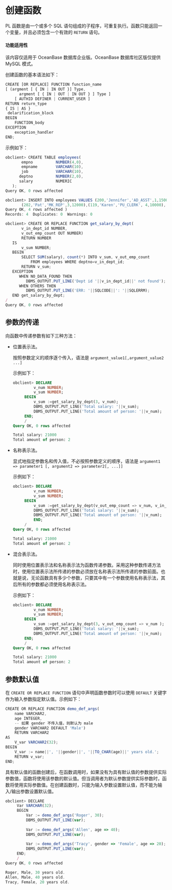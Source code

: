 创建函数 
=========================

PL 函数是由一个或多个 SQL 语句组成的子程序，可重复执行。函数只能返回一个变量，并且必须包含一个有效的 `RETURN` 语句。

  <main id="notice" >
    <h4>功能适用性</h4>
    <p>该内容仅适用于 OceanBase 数据库企业版。OceanBase 数据库社区版仅提供 MySQL 模式。</p>
  </main>

创建函数的基本语法如下：

```javascript
CREATE [OR REPLACE] FUNCTION function_name
[ (argment [ { IN | IN OUT }] Type,
      argment [ { IN | OUT | IN OUT } ] Type ]
    [ AUTHID DEFINER | CURRENT_USER ]
RETURN return_type 
{ IS | AS }
 delarification_block
BEGIN
    FUNCTION_body
EXCEPTION
    exception_handler
END;
```



示例如下：

```javascript
obclient> CREATE TABLE employees(  
       empno          NUMBER(4,0),  
       empname        VARCHAR(10),  
       job            VARCHAR(10),   
      deptno          NUMBER(2,0), 
      salary          NUMERIC  
   );
Query OK, 0 rows affected 

obclient> INSERT INTO employees VALUES (200,'Jennifer','AD_ASST',1,15000),
       (202,'Pat','MK_REP',3,12000),(119,'Karen','PU_CLERK', 4,10000),(201,'Michael','MK_MAN',3,9000);
Query OK, 4 rows affected )
Records: 4  Duplicates: 0  Warnings: 0

obclient> CREATE OR REPLACE FUNCTION get_salary_by_dept(
       v_in_dept_id NUMBER,
       v_out_emp_count OUT NUMBER)
       RETURN NUMBER 
   IS
       v_sum NUMBER;
   BEGIN
       SELECT SUM(salary), count(*) INTO v_sum, v_out_emp_count
           FROM employees WHERE deptno=v_in_dept_id;
       RETURN v_sum;
   EXCEPTION
      WHEN NO_DATA_FOUND THEN 
         DBMS_OUTPUT.PUT_LINE('Dept id '||v_in_dept_id||' not found');
      WHEN OTHERS THEN 
         DBMS_OUTPUT.PUT_LINE('ERR: '||SQLCODE||': '||SQLERRM);
   END get_salary_by_dept;
/
Query OK, 0 rows affected 
```



参数的传递 
--------------------------

向函数中传递参数有如下三种方法：

* 位置表示法。

  按照参数定义的顺序逐个传入，语法是 `argument_value1[,argument_value2 ...] `

  示例如下：

  ```sql
  obclient> DECLARE
           v_num NUMBER;
           v_sum NUMBER;
       BEGIN
           v_sum :=get_salary_by_dept(3, v_num);
           DBMS_OUTPUT.PUT_LINE('Total salary: '||v_sum);
           DBMS_OUTPUT.PUT_LINE('Total amount of person: '||v_num);
       END;
       /
  Query OK, 0 rows affected 
  
  Total salary: 21000
  Total amount of person: 2
  ```

  


* 名称表示法。

  显式地指定参数名和传入值，不必按照参数定义的顺序，语法是 `argument1 => parameter1 [, argument2 => parameter2[, ...]]`

  示例如下：

  ```sql
  obclient> DECLARE
           v_num NUMBER;
           v_sum NUMBER;
       BEGIN
           v_sum :=get_salary_by_dept(v_out_emp_count => v_num, v_in_dept_id => 3 );
           DBMS_OUTPUT.PUT_LINE('Total salary: '||v_sum);
           DBMS_OUTPUT.PUT_LINE('Total amount of person: '||v_num);
           END;
       /
  Query OK, 0 rows affected 
  
  Total salary: 21000
  Total amount of person: 2
  ```

  

* 混合表示法。

  同时使用位置表示法和名称表示法为函数传递参数。采用这种参数传递方法时，使用位置表示法所传递的参数必须放在名称表示法所传递的参数前面。也就是说，无论函数具有多少个参数，只要其中有一个参数使用名称表示法，其后所有的参数都必须使用名称表示法。

  示例如下：

  ```sql
  obclient> DECLARE
           v_num NUMBER;
           v_sum NUMBER;
       BEGIN
           v_sum :=get_salary_by_dept(3, v_out_emp_count => v_num );
           DBMS_OUTPUT.PUT_LINE('Total salary: '||v_sum);
           DBMS_OUTPUT.PUT_LINE('Total amount of person: '||v_num);
       END;
       /
  Query OK, 0 rows affected 
  
  Total salary: 21000
  Total amount of person: 2
  ```

  




参数默认值 
--------------------------

在 `CREATE OR REPLACE FUNCTION` 语句中声明函数参数时可以使用 `DEFAULT` 关键字作为输入参数指定默认值。示例如下：

```javascript
CREATE OR REPLACE FUNCTION demo_def_args(
    name VARCHAR2,
    age INTEGER,
    -- 如果 gender 不传入值，则默认为 male
    gender VARCHAR2 DEFAULT 'Male')
    RETURN VARCHAR2 
AS
    V_var VARCHAR2(32);
BEGIN
    V_var := name||', '||gender||', '||TO_CHAR(age)||' years old.';
    RETURN v_var;
END;
```



具有默认值的函数创建后，在函数调用时，如果没有为具有默认值的参数提供实际参数值，函数将使用该参数的默认值。但当调用者为默认参数提供实际参数时，函数将使用实际参数值。在创建函数时，只能为输入参数设置默认值，而不能为输入/输出参数设置默认值。 

```javascript
obclient> DECLARE
     Var VARCHAR(32);
     BEGIN
         Var := demo_def_args('Roger', 30);
         DBMS_OUTPUT.PUT_LINE(var);
    
         Var := demo_def_args('Allen', age => 40);
         DBMS_OUTPUT.PUT_LINE(var);
    
         Var := demo_def_args('Tracy', gender => 'Female', age => 20);
         DBMS_OUTPUT.PUT_LINE(var);
     END;
     /
Query OK, 0 rows affected 

Roger, Male, 30 years old.
Allen, Male, 40 years old.
Tracy, Female, 20 years old.
```


